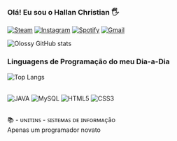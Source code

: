 ###   Olá! Eu sou o Hallan Christian 🖐️

[![Steam](https://img.shields.io/badge/Steam-000000?style=for-the-badge&logo=steam&logoColor=white)](https://s.team/p/gjmt-rkbd/mmpcprbn)
[![Instagram](https://img.shields.io/badge/Instagram-E4405F?style=for-the-badge&logo=instagram&logoColor=white)](https://www.instagram.com/ch_hallan)
[![Spotify](https://img.shields.io/badge/Spotify-1ED760?&style=for-the-badge&logo=spotify&logoColor=white)](https://open.spotify.com/user/hallanchristiancruz?si=-QaY5UxjT9i6vtUHsP8hjA)
[![Gmail](https://img.shields.io/badge/Gmail-D14836?style=for-the-badge&logo=gmail&logoColor=white)](hallanchristiancruz@gmail.com)

![Olossy GitHub stats](https://github-readme-stats.vercel.app/api?username=Olossy&show_icons=true&theme=cobalt)

### Linguagens de Programação do meu Dia-a-Dia 

![Top Langs](https://github-readme-stats.vercel.app/api/top-langs/?username=Olossy&layout=compact)

<div style = "display: inline_block"><br/>
  <img align="center" alt="JAVA" src="https://img.shields.io/badge/Java-ED8B00?style=for-the-badge&logo=openjdk&logoColor=white"/>
  <img align="center" alt="MySQL" src="https://img.shields.io/badge/MySQL-00000F?style=for-the-badge&logo=mysql&logoColor=white"/>
  <img align="center" alt="HTML5" src="https://img.shields.io/badge/HTML5-E34F26?style=for-the-badge&logo=html5&logoColor=white"/>
  <img align="center" alt="CSS3" src="https://img.shields.io/badge/CSS3-1572B6?style=for-the-badge&logo=css3&logoColor=white"/>
</div><br/>

📚 - ᴜɴɪᴛɪɴꜱ - ꜱɪꜱᴛᴇᴍᴀꜱ ᴅᴇ ɪɴꜰᴏʀᴍᴀçãᴏ<br/>
Apenas um programador novato
